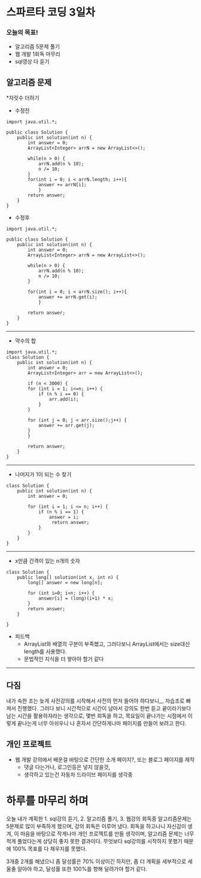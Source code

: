 # 스파르타 코딩 3일차 
### 오늘의 목표! 

- 알고리즘 5문제 풀기
- 웹 개발 1회독 마무리
- sql영상 다 듣기




## 알고리즘 문제 

*자릿수 더하기

- 수정전
``` 
import java.util.*;

public class Solution {
    public int solution(int n) {
        int answer = 0;
        ArrayList<Integer> arrN = new ArrayList<>();
        
        while(n > 0) {
            arrN.add(n % 10);
            n /= 10;
        }       
        for(int i = 0; i < arrN.length; i++){
            answer += arrN[i];
            }
        return answer;
    }
} 
```
- 수정후
```
import java.util.*;

public class Solution {
    public int solution(int n) {
        int answer = 0;
        ArrayList<Integer> arrN = new ArrayList<>();
        
        while(n > 0) {
            arrN.add(n % 10);
            n /= 10;
        }
        
        for(int i = 0; i < arrN.size(); i++){
            answer += arrN.get(i);
            }
    
        return answer;
    }
}
```
---

* 약수의 합
```
import java.util.*;
class Solution {
    public int solution(int n) {
        int answer = 0;
        ArrayList<Integer> arr = new ArrayList<>();
        
        if (n < 3000) {
        for (int i = 1; i<=n; i++) {
            if (n % i == 0) { 
                arr.add(i);
            }
        }
        
        for (int j = 0; j < arr.size();j++) {
            answer += arr.get(j);
        }
        }
        
        return answer;
    }
}
```
---
* 나머지가 1이 되는 수 찾기
```
class Solution {
    public int solution(int n) {
        int answer = 0;
        
        for (int i = 1; i <= n; i++) {
            if (n % i == 1) {
                answer = i;
                 return answer;
            }
        }
    }
}
```
---

* x만큼 간격이 있는 n개의 숫자
```
class Solution {
    public long[] solution(int x, int n) {
        long[] answer = new long[n];
        
        for (int i=0; i<n; i++) {
            answer[i] = (long)(i+1) * x;
        }
        return answer;
    }
    
}
```
- 피드백
    - ArrayList와 배열의 구분이 부족했고, 그러다보니 ArrayList에서는 size대신 length를 사용했다.
    - 문법적인 지식을 더 쌓아야 할거 같다

---
## 다짐
내가 속한 조는 늦게 사전강의를 시작해서 사전의 먼저 들어야 하다보니,,, 자습조로 빠져서 진행했다.
그러다 보니 시간적으로 시간이 남아서 강의도 한번 듣고 끝이라기보다 남는 시간을 활용하자라는 생각으로, 몇번 회독을 하고,
목요일이 끝나가는 시점에서 이렇게 끝나는게 너무 아쉬우니 나 혼자서 간단하게나마 페이지를 만들어 보려고 한다. 


## 개인 프로젝트

- 웹 개발 강의에서 배운걸 바탕으로 간단한 소개 페이지?, 또는 블로그 페이지를 제작
    - 댓글 다는거나, 로그인등은 넣지 않을것, 
    - 생각하고 있는건 자동차 드라이브 페이지를 생각중


# 하루를 마무리 하며 
오늘 내가 계획한 1. sql강의 듣기, 2. 알고리즘 풀기, 3. 웹강의 회독중 
알고리즘문제는 5문제로 많이 부족하게 했으며, 강의 회독은 이루어 냈다. 
회독을 하고나니 자신감이 생겨, 이 마음을 바탕으로 작게나마 개인 프로젝트를 만들 생각이며, 
알고리즘 문제는 너무 적게 풀었다는게 상당히 좋지 못한 결과이다. 
무엇보다 sql강의를 시작하지 못했기 때문에 100% 목표를 다 채우지를 못했다. 

3개중 2개를 해냈으니 좀 달성률은 70% 이상이긴 하지만, 좀 더 계획을 세부적으로 세울줄 알아야 하고, 
달성률 또한 100%를 향해 달려가야 할거 같다. 
